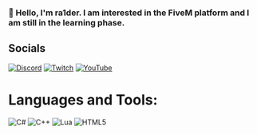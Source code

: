### 👋 Hello, I'm ra1der. I am interested in the FiveM platform and I am still in the learning phase.



## Socials
[![Discord](https://img.shields.io/badge/Discord-%237289DA.svg?logo=discord&logoColor=white)](htttps://discord.gg/wilddevelopment) 
[![Twitch](https://img.shields.io/badge/Twitch-%239146FF.svg?logo=Twitch&logoColor=white)](https://twitch.tv/ra1derlive) 
[![YouTube](https://img.shields.io/badge/YouTube-%23FF0000.svg?logo=YouTube&logoColor=white)](https://www.youtube.com/channel/UCgSXZ-Vmasr5-tgzjpAmSyA) 

# Languages and Tools:
![C#](https://img.shields.io/badge/c%23-%23239120.svg?style=for-the-badge&logo=c-sharp&logoColor=white) ![C++](https://img.shields.io/badge/c++-%2300599C.svg?style=for-the-badge&logo=c%2B%2B&logoColor=white) ![Lua](https://img.shields.io/badge/lua-%232C2D72.svg?style=for-the-badge&logo=lua&logoColor=white) ![HTML5](https://img.shields.io/badge/html5-%23E34F26.svg?style=for-the-badge&logo=html5&logoColor=white)


##
<div align="left"><img src="https://gpvc.arturio.dev/AlexMcflye%22/%3E</div>
